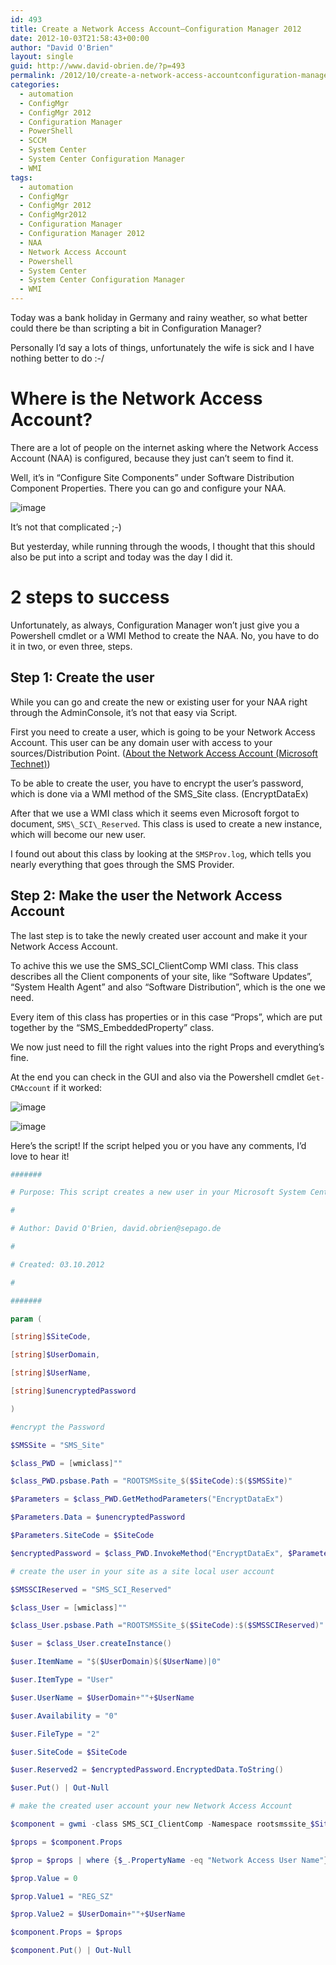 ```yaml
---
id: 493
title: Create a Network Access Account–Configuration Manager 2012
date: 2012-10-03T21:58:43+00:00
author: "David O'Brien"
layout: single
guid: http://www.david-obrien.de/?p=493
permalink: /2012/10/create-a-network-access-accountconfiguration-manager-2012/
categories:
  - automation
  - ConfigMgr
  - ConfigMgr 2012
  - Configuration Manager
  - PowerShell
  - SCCM
  - System Center
  - System Center Configuration Manager
  - WMI
tags:
  - automation
  - ConfigMgr
  - ConfigMgr 2012
  - ConfigMgr2012
  - Configuration Manager
  - Configuration Manager 2012
  - NAA
  - Network Access Account
  - Powershell
  - System Center
  - System Center Configuration Manager
  - WMI
---
```

Today was a bank holiday in Germany and rainy weather, so what better could there be than scripting a bit in Configuration Manager?

Personally I’d say a lots of things, unfortunately the wife is sick and I have nothing better to do :-/

# Where is the Network Access Account?

There are a lot of people on the internet asking where the Network Access Account (NAA) is configured, because they just can’t seem to find it.

Well, it’s in “Configure Site Components” under Software Distribution Component Properties. There you can go and configure your NAA.

![image](/media/2012/10/image.png "image")

It’s not that complicated ;-)

But yesterday, while running through the woods, I thought that this should also be put into a script and today was the day I did it.

# 2 steps to success

Unfortunately, as always, Configuration Manager won’t just give you a Powershell cmdlet or a WMI Method to create the NAA. No, you have to do it in two, or even three, steps.

## Step 1: Create the user

While you can go and create the new or existing user for your NAA right through the AdminConsole, it’s not that easy via Script.

First you need to create a user, which is going to be your Network Access Account. This user can be any domain user with access to your sources/Distribution Point. ([About the Network Access Account (Microsoft Technet)](http://technet.microsoft.com/en-us/library/bb680398.aspx))

To be able to create the user, you have to encrypt the user’s password, which is done via a WMI method of the SMS_Site class. (EncryptDataEx)

After that we use a WMI class which it seems even Microsoft forgot to document, `SMS\_SCI\_Reserved`. This class is used to create a new instance, which will become our new user.

I found out about this class by looking at the `SMSProv.log`, which tells you nearly everything that goes through the SMS Provider.

## Step 2: Make the user the Network Access Account

The last step is to take the newly created user account and make it your Network Access Account.

To achive this we use the SMS\_SCI\_ClientComp WMI class. This class describes all the Client components of your site, like “Software Updates”, “System Health Agent” and also “Software Distribution”, which is the one we need.

Every item of this class has properties or in this case “Props”, which are put together by the “SMS_EmbeddedProperty” class.

We now just need to fill the right values into the right Props and everything’s fine.

At the end you can check in the GUI and also via the Powershell cmdlet `Get-CMAccount` if it worked:

![image](/media/2012/10/image1.png "image")

![image](/media/2012/10/image2.png "image")

Here’s the script! If the script helped you or you have any comments, I’d love to hear it!

```PowerShell
#######

# Purpose: This script creates a new user in your Microsoft System Center Configuration Manager 2012 Site and makes it your Network Access Account

#

# Author: David O'Brien, david.obrien@sepago.de

#

# Created: 03.10.2012

#

#######

param (

[string]$SiteCode,

[string]$UserDomain,

[string]$UserName,

[string]$unencryptedPassword

)

#encrypt the Password

$SMSSite = "SMS_Site"

$class_PWD = [wmiclass]""

$class_PWD.psbase.Path = "ROOTSMSsite_$($SiteCode):$($SMSSite)"

$Parameters = $class_PWD.GetMethodParameters("EncryptDataEx")

$Parameters.Data = $unencryptedPassword

$Parameters.SiteCode = $SiteCode

$encryptedPassword = $class_PWD.InvokeMethod("EncryptDataEx", $Parameters, $null)

# create the user in your site as a site local user account

$SMSSCIReserved = "SMS_SCI_Reserved"

$class_User = [wmiclass]""

$class_User.psbase.Path ="ROOTSMSSite_$($SiteCode):$($SMSSCIReserved)"

$user = $class_User.createInstance()

$user.ItemName = "$($UserDomain)$($UserName)|0"

$user.ItemType = "User"

$user.UserName = $UserDomain+""+$UserName

$user.Availability = "0"

$user.FileType = "2"

$user.SiteCode = $SiteCode

$user.Reserved2 = $encryptedPassword.EncryptedData.ToString()

$user.Put() | Out-Null

# make the created user account your new Network Access Account

$component = gwmi -class SMS_SCI_ClientComp -Namespace rootsmssite_$SiteCode  | Where-Object {$_.ItemName -eq "Software Distribution"}

$props = $component.Props

$prop = $props | where {$_.PropertyName -eq "Network Access User Name"}

$prop.Value = 0

$prop.Value1 = "REG_SZ"

$prop.Value2 = $UserDomain+""+$UserName

$component.Props = $props

$component.Put() | Out-Null
```
